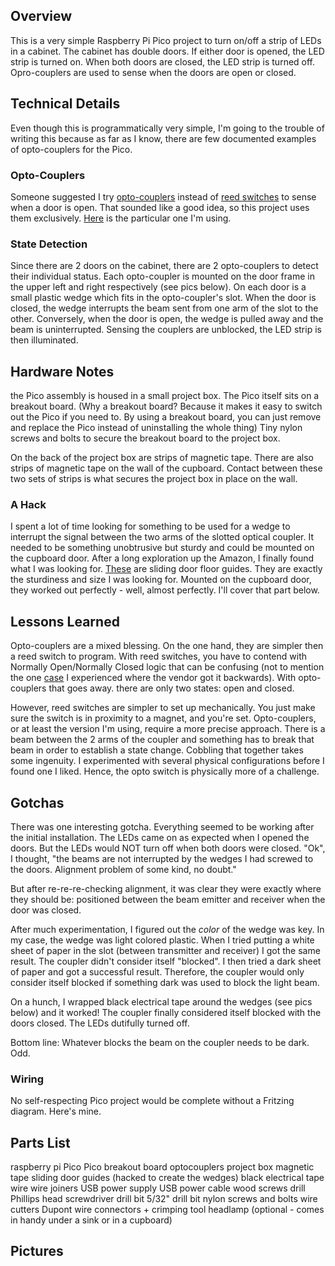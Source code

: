 ## Overview
This is a very simple Raspberry Pi Pico project to turn on/off a strip of LEDs in a cabinet. The cabinet 
has double doors.  If either door is opened, the LED strip is turned on. When both doors are closed, the 
LED strip is turned off. Opro-couplers are used to sense when the doors are open or closed. 

## Technical Details
Even though this is programmatically very simple, I'm going to the trouble of writing this because 
as far as I know, there are few documented examples of opto-couplers for the Pico. 

### Opto-Couplers 
Someone suggested I try [opto-couplers](https://en.wikipedia.org/wiki/Opto-isolator) instead of 
[reed switches](https://en.wikipedia.org/wiki/Reed_switch) to sense when a door is open.  That sounded 
like a good idea, so this project uses them exclusively. [Here](https://www.amazon.com/dp/B08977QFK5?psc=1&ref=ppx_yo2ov_dt_b_product_details) 
is the particular one I'm using.


### State Detection

Since there are 2 doors on the cabinet, there are 2 opto-couplers to detect their individual status. Each 
opto-coupler is mounted on the door frame in the upper left and right respectively (see pics below). On 
each door is a small plastic wedge which fits in the opto-coupler's slot. When the door is closed, the
wedge interrupts the beam sent from one arm of the slot to the other. Conversely, when the door is open,
the wedge is pulled away and the beam is uninterrupted. Sensing the couplers are unblocked, the LED strip is then illuminated.

## Hardware Notes
the Pico assembly is housed in a small project box. The Pico itself sits on a breakout board. (Why a breakout board? Because it makes it easy to switch out the Pico if you need to. By using a breakout board, you can just remove and replace the Pico instead of uninstalling the whole thing) Tiny nylon screws and bolts to secure the breakout board to the project box. 

On the back of the project box are strips of magnetic tape. There are also strips of magnetic tape on the wall of the cupboard. Contact between these two sets of strips is what secures the project box in place on the wall.


### A Hack
I spent a lot of time looking for something to be used for a wedge to interrupt the signal between the two arms of the slotted optical coupler.  It needed to be something unobtrusive but sturdy and could be mounted on the cupboard door. After a long exploration up the Amazon, I finally found what I was looking for.  [These](https://a.co/d/6UiyFLb) are sliding door floor guides. They are exactly the sturdiness and size I was looking for. Mounted on the cupboard door, they worked out perfectly - well, almost perfectly. I'll cover that part below. 


## Lessons Learned 
Opto-couplers are a mixed blessing.  On the one hand, they are simpler then a reed switch to program. With reed switches, you have to 
contend with Normally Open/Normally Closed logic that can be confusing (not to mention the one [case](https://github.com/gamename/raspberry-pi-pico-w-mailbox-sensor#fun-with-reedish-switches) 
I experienced where the vendor got it backwards).  With opto-couplers that goes away. there are only two states: open and closed.

However, reed switches are simpler to set up mechanically.  You just make sure the switch is in proximity to a magnet,
and you're set.  Opto-couplers, or at least the version I'm using, require a more precise approach.  There is a beam
between the 2 arms of the coupler and something has to break that beam in order to establish a state change. Cobbling
that together takes some ingenuity.  I experimented with several physical configurations before I found one I liked. Hence, the opto switch is physically more of a challenge.

## Gotchas 
There was one interesting gotcha. Everything seemed to be working after the initial installation.  The LEDs came on as 
expected when I opened the doors.  But the LEDs would NOT turn off when both doors were closed. "Ok", I thought, "the beams
are not interrupted by the wedges I had screwed to the doors.  Alignment problem of some kind, no doubt." 

But after re-re-re-checking alignment, it was clear they were exactly where they should be: positioned between the beam 
emitter and receiver when the door was closed.  

After much experimentation, I figured out the *color* of the wedge was key.  In my case, the wedge was light colored plastic. When I tried putting a white sheet of paper in the slot (between transmitter 
and receiver) I got the same result. The coupler didn't consider itself "blocked". I then tried a dark sheet of paper and got a successful result.  Therefore, the coupler would only consider itself blocked if something dark was used to block the light beam.  

On a hunch, I wrapped black electrical tape around the wedges (see pics below) and it worked! The coupler finally considered itself
blocked with the doors closed.  The LEDs dutifully turned off. 

Bottom line: Whatever blocks the beam on the coupler needs to be dark. Odd. 

### Wiring
No self-respecting Pico project would be complete without a Fritzing diagram. Here's mine.


## Parts List
raspberry pi Pico
Pico breakout board
optocouplers
project box
magnetic tape
sliding door guides (hacked to create the wedges)
black electrical tape
wire
wire joiners
USB power supply
USB power cable
wood screws
drill
Phillips head screwdriver drill bit
5/32" drill bit
nylon screws and bolts
wire cutters
Dupont wire connectors + crimping tool
headlamp (optional - comes in handy under a sink or in a cupboard)


## Pictures






